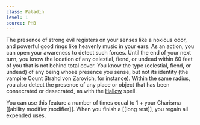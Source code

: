 ```yaml
---
class: Paladin
level: 1
source: PHB
---
```


The presence of strong evil registers on your senses like a noxious odor, and powerful good rings like heavenly music in your ears. As an action, you can open your awareness to detect such forces. Until the end of your next turn, you know the location of any celestial, fiend, or undead within 60 feet of you that is not behind total cover. You know the type (celestial, fiend, or undead) of any being whose presence you sense, but not its identity (the vampire Count Strahd von Zarovich, for instance). Within the same radius, you also detect the presence of any place or object that has been consecrated or desecrated, as with the [Hallow](http://dnd5e.wikidot.com/spell:hallow) spell.

You can use this feature a number of times equal to 1 + your Charisma [[ability modifier|modifier]]. When you finish a [[long rest]], you regain all expended uses.
